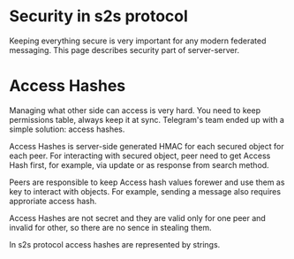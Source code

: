 # Security in s2s protocol

Keeping everything secure is very important for any modern federated messaging. This page describes security part of server-server.

# Access Hashes

Managing what other side can access is very hard. You need to keep permissions table, always keep it at sync. Telegram's team ended up with a simple solution: access hashes.

Access Hashes is server-side generated HMAC for each secured object for each peer. For interacting with secured object, peer need to get Access Hash first, for example, via update or as response from search method.

Peers are responsible to keep Access hash values forewer and use them as key to interact with objects. For example, sending a message also requires approriate access hash.

Access Hashes are not secret and they are valid only for one peer and invalid for other, so there are no sence in stealing them.

In s2s protocol access hashes are represented by strings.
